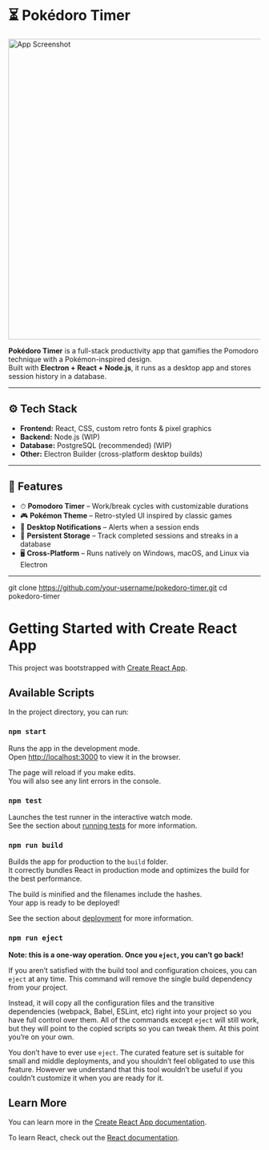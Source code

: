 # ⏳ Pokédoro Timer

<img src="./POKEDORO-HOME" alt="App Screenshot" width="600"/>

**Pokédoro Timer** is a full-stack productivity app that gamifies the Pomodoro technique with a Pokémon-inspired design.  
Built with **Electron + React + Node.js**, it runs as a desktop app and stores session history in a database.  

---

## ⚙️ Tech Stack

- **Frontend:** React, CSS, custom retro fonts & pixel graphics  
- **Backend:** Node.js (WIP)
- **Database:** PostgreSQL (recommended) (WIP) 
- **Other:** Electron Builder (cross-platform desktop builds)  

---

## 🚀 Features

- ⏱ **Pomodoro Timer** – Work/break cycles with customizable durations  
- 🎮 **Pokémon Theme** – Retro-styled UI inspired by classic games  
- 🔔 **Desktop Notifications** – Alerts when a session ends  
- 💾 **Persistent Storage** – Track completed sessions and streaks in a database  
- 🖥 **Cross-Platform** – Runs natively on Windows, macOS, and Linux via Electron  

---
git clone https://github.com/your-username/pokedoro-timer.git
cd pokedoro-timer


# Getting Started with Create React App

This project was bootstrapped with [Create React App](https://github.com/facebook/create-react-app).

## Available Scripts

In the project directory, you can run:

### `npm start`

Runs the app in the development mode.\
Open [http://localhost:3000](http://localhost:3000) to view it in the browser.

The page will reload if you make edits.\
You will also see any lint errors in the console.

### `npm test`

Launches the test runner in the interactive watch mode.\
See the section about [running tests](https://facebook.github.io/create-react-app/docs/running-tests) for more information.

### `npm run build`

Builds the app for production to the `build` folder.\
It correctly bundles React in production mode and optimizes the build for the best performance.

The build is minified and the filenames include the hashes.\
Your app is ready to be deployed!

See the section about [deployment](https://facebook.github.io/create-react-app/docs/deployment) for more information.

### `npm run eject`

**Note: this is a one-way operation. Once you `eject`, you can’t go back!**

If you aren’t satisfied with the build tool and configuration choices, you can `eject` at any time. This command will remove the single build dependency from your project.

Instead, it will copy all the configuration files and the transitive dependencies (webpack, Babel, ESLint, etc) right into your project so you have full control over them. All of the commands except `eject` will still work, but they will point to the copied scripts so you can tweak them. At this point you’re on your own.

You don’t have to ever use `eject`. The curated feature set is suitable for small and middle deployments, and you shouldn’t feel obligated to use this feature. However we understand that this tool wouldn’t be useful if you couldn’t customize it when you are ready for it.

## Learn More

You can learn more in the [Create React App documentation](https://facebook.github.io/create-react-app/docs/getting-started).

To learn React, check out the [React documentation](https://reactjs.org/).

